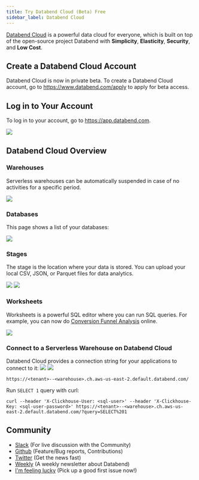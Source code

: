 ```yaml
---
title: Try Databend Cloud (Beta) Free
sidebar_label: Databend Cloud
---
```


[Databend Cloud](https://app.databend.com) is a powerful data cloud for everyone, which is built on top of the open-source project Databend with **Simplicity**, **Elasticity**, **Security**, and **Low Cost**.


## Create a Databend Cloud Account

Databend Cloud is now in private beta. To create a Databend Cloud account, go to https://www.databend.com/apply to apply for beta access.

## Log in to Your Account

To log in to your account, go to https://app.databend.com.

<img src="/img/cloud/databend_cloud_login.png"/>


## Databend Cloud Overview

### Warehouses

Serverless warehouses can be automatically suspended in case of no activities for a specific period.

<img src="/img/cloud/databend_cloud_warehouse.png"/>


### Databases

This page shows a list of your databases:

<img src="/img/cloud/databend_cloud_database.png"/>

### Stages

The stage is the location where your data is stored. You can upload your local CSV, JSON, or Parquet files for data analytics.

<img src="/img/cloud/databend_cloud_stage.png"/>

<img src="/img/cloud/databend_cloud_stage_file.png"/>

### Worksheets

Worksheets is a powerful SQL editor where you can run SQL queries. For example, you can now do [Conversion Funnel Analysis](../90-learn/04-analyze-funnel-with-databend.md) online.

<img src="/img/cloud/databend_cloud_worksheet_demo.png"/>

### Connect to a Serverless Warehouse on Databend Cloud

Databend Cloud provides a connection string for your applications to connect to it:
<img src="/img/cloud/databend_cloud_warehouse_detail.png"/>
<img src="/img/cloud/databend_cloud_warehouse_connect.png"/>

```shell
https://<tenant>--<warehouse>.ch.aws-us-east-2.default.databend.com/
```

Run `SELECT 1` query with curl:
```shell
curl --header 'X-Clickhouse-User: <sql-user>' --header 'X-Clickhouse-Key: <sql-user-password>' https://<tenant>--<warehouse>.ch.aws-us-east-2.default.databend.com/?query=SELECT%201
```

## Community

- [Slack](https://link.databend.rs/join-slack) (For live discussion with the Community)
- [Github](https://github.com/datafuselabs/databend) (Feature/Bug reports, Contributions)
- [Twitter](https://twitter.com/Datafuse_Labs) (Get the news fast)
- [Weekly](https://weekly.databend.rs/) (A weekly newsletter about Databend)
- [I'm feeling lucky](https://link.databend.rs/i-m-feeling-lucky) (Pick up a good first issue now!)